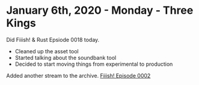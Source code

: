 ---
---

# January 6th, 2020 - Monday - Three Kings

Did Fiiish! & Rust Epsiode 0018 today.
- Cleaned up the asset tool
- Started talking about the soundbank tool
- Decided to start moving things from experimental to production

Added another stream to the archive.
[Fiiish! Episode 0002](https://www.youtube.com/watch?v=kDpB95BBAkQ)
